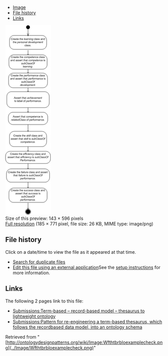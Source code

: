 * [Image](../Image/Wfthtbrbloexamplecheck.png#file)
* [File history](../Image/Wfthtbrbloexamplecheck.png#filehistory)
* [Links](../Image/Wfthtbrbloexamplecheck.png#filelinks)

[![Image:Wfthtbrbloexamplecheck.png](../images/thumb/6/6d/Wfthtbrbloexamplecheck.png/143px-Wfthtbrbloexamplecheck.png)](../images/6/6d/Wfthtbrbloexamplecheck.png)  
Size of this preview: 143 × 596 pixels  
[Full resolution](../images/6/6d/Wfthtbrbloexamplecheck.png)‎ (185 × 771 pixel, file size: 26 KB, MIME type: image/png)

## File history

Click on a date/time to view the file as it appeared at that time.



  
* [Search for duplicate files](http://ontologydesignpatterns.org/wiki/Special:FileDuplicateSearch/Wfthtbrbloexamplecheck.png "Special:FileDuplicateSearch/Wfthtbrbloexamplecheck.png")
* [Edit this file using an external application](http://ontologydesignpatterns.org/wiki/index.php?title=Image:Wfthtbrbloexamplecheck.png&action=edit&externaledit=true&mode=file "Image:Wfthtbrbloexamplecheck.png")See the [setup instructions](http://www.mediawiki.org/wiki/Manual:External_editors "http://www.mediawiki.org/wiki/Manual:External_editors") for more information.

## Links



The following 2 pages link to this file:


* [Submissions:Term-based – record-based model – thesaurus to lightweight ontology](http://ontologydesignpatterns.org/wiki/Submissions:Term-based_%E2%80%93_record-based_model_%E2%80%93_thesaurus_to_lightweight_ontology "Submissions:Term-based – record-based model – thesaurus to lightweight ontology")
* [Submissions:Pattern for re-engineering a term-based thesaurus, which follows the recordbased data model, into an ontology schema](../Submissions/Pattern_for_re-engineering_a_term-based_thesaurus,_which_follows_the_recordbased_data_model,_into_an_ontology_schema "Submissions:Pattern for re-engineering a term-based thesaurus, which follows the recordbased data model, into an ontology schema")


Retrieved from "[http://ontologydesignpatterns.org/wiki/Image:Wfthtbrbloexamplecheck.png](../Image/Wfthtbrbloexamplecheck.png)"